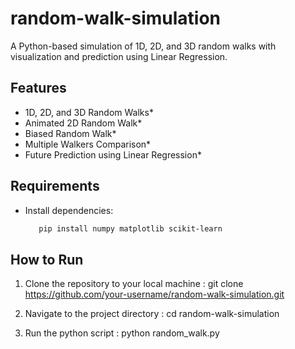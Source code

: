 # random-walk-simulation
A Python-based simulation of 1D, 2D, and 3D random walks with visualization and prediction using Linear Regression.

## Features  
- 1D, 2D, and 3D Random Walks*
- Animated 2D Random Walk*
- Biased Random Walk*  
- Multiple Walkers Comparison* 
- Future Prediction using Linear Regression*  

## Requirements  
- Install dependencies:  
   ```sh
      pip install numpy matplotlib scikit-learn

## How to Run
1. Clone the repository to your local machine :
   git clone https://github.com/your-username/random-walk-simulation.git

2. Navigate to the project directory :
   cd random-walk-simulation

3. Run the python script :
    python random_walk.py

